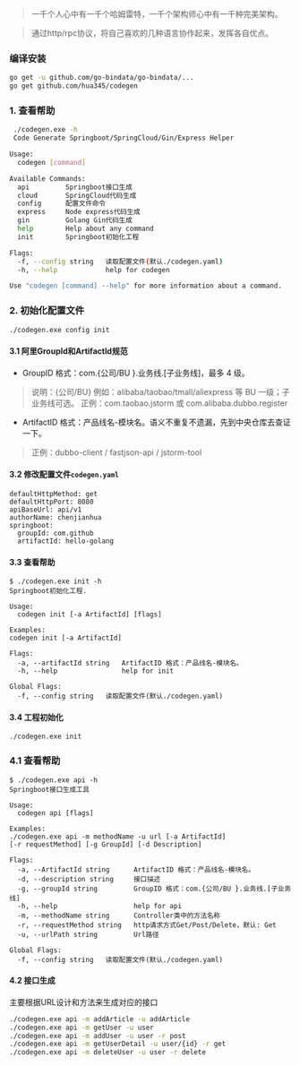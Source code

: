 > 一千个人心中有一千个哈姆雷特，一千个架构师心中有一千种完美架构。

> 通过http/rpc协议，将自己喜欢的几种语言协作起来，发挥各自优点。
### 编译安装
```bash
go get -u github.com/go-bindata/go-bindata/...
go get github.com/hua345/codegen
```
### 1. 查看帮助
```bash
 ./codegen.exe -h
 Code Generate Springboot/SpringCloud/Gin/Express Helper

Usage:
  codegen [command]

Available Commands:
  api         Springboot接口生成
  cloud       SpringCloud代码生成
  config      配置文件命令
  express     Node express代码生成
  gin         Golang Gin代码生成
  help        Help about any command
  init        Springboot初始化工程

Flags:
  -f, --config string   读取配置文件(默认./codegen.yaml)
  -h, --help            help for codegen

Use "codegen [command] --help" for more information about a command.
```
### 2. 初始化配置文件
```bash
./codegen.exe config init
```
#### 3.1 阿里GroupId和ArtifactId规范
- GroupID 格式：com.{公司/BU }.业务线.[子业务线]，最多 4 级。
> 说明：{公司/BU} 例如：alibaba/taobao/tmall/aliexpress 等 BU 一级；子业务线可选。
正例：com.taobao.jstorm 或 com.alibaba.dubbo.register
- ArtifactID 格式：产品线名-模块名。语义不重复不遗漏，先到中央仓库去查证一下。
> 正例：dubbo-client / fastjson-api / jstorm-tool

#### 3.2 修改配置文件`codegen.yaml`
```
defaultHttpMethod: get
defaultHttpPort: 8080
apiBaseUrl: api/v1
authorName: chenjianhua
springboot:
  groupId: com.github
  artifactId: hello-golang
```
#### 3.3 查看帮助
```
$ ./codegen.exe init -h
Springboot初始化工程.

Usage:
  codegen init [-a ArtifactId] [flags]

Examples:
codegen init [-a ArtifactId]

Flags:
  -a, --artifactId string   ArtifactID 格式：产品线名-模块名。
  -h, --help                help for init

Global Flags:
  -f, --config string   读取配置文件(默认./codegen.yaml)
```
#### 3.4 工程初始化
```
./codegen.exe init
```
### 4.1 查看帮助
```
$ ./codegen.exe api -h
Springboot接口生成工具

Usage:
  codegen api [flags]

Examples:
./codegen.exe api -m methodName -u url [-a ArtifactId]
[-r requestMethod] [-g GroupId] [-d Description]

Flags:
  -a, --ArtifactId string      ArtifactID 格式：产品线名-模块名。
  -d, --description string     接口描述
  -g, --groupId string         GroupID 格式：com.{公司/BU }.业务线.[子业务线]
  -h, --help                   help for api
  -m, --methodName string      Controller类中的方法名称
  -r, --requestMethod string   http请求方式Get/Post/Delete，默认: Get
  -u, --urlPath string         Url路径

Global Flags:
  -f, --config string   读取配置文件(默认./codegen.yaml)
```
#### 4.2 接口生成
主要根据URL设计和方法来生成对应的接口
```bash
./codegen.exe api -m addArticle -u addArticle
./codegen.exe api -m getUser -u user
./codegen.exe api -m addUser -u user -r post
./codegen.exe api -m getUserDetail -u user/{id} -r get
./codegen.exe api -m deleteUser -u user -r delete
```
